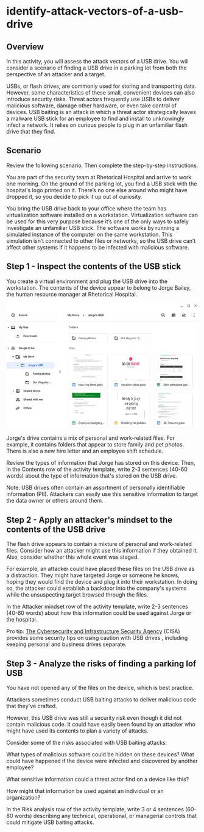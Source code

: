 # identify-attack-vectors-of-a-usb-drive

## Overview

In this activity, you will assess the attack vectors of a USB drive. You will consider a scenario of finding a USB drive in a parking lot from both the perspective of an attacker and a target.

USBs, or flash drives, are commonly used for storing and transporting data. However, some characteristics of these small, convenient devices can also introduce security risks. Threat actors frequently use USBs to deliver malicious software, damage other hardware, or even take control of devices. USB baiting is an attack in which a threat actor strategically leaves a malware USB stick for an employee to find and install to unknowingly infect a network. It relies on curious people to plug in an unfamiliar flash drive that they find.

## Scenario

Review the following scenario. Then complete the step-by-step instructions.

You are part of the security team at Rhetorical Hospital and arrive to work one morning. On the ground of the parking lot, you find a USB stick with the hospital's logo printed on it. There’s no one else around who might have dropped it, so you decide to pick it up out of curiosity.

You bring the USB drive back to your office where the team has virtualization software installed on a workstation. Virtualization software can be used for this very purpose because it’s one of the only ways to safely investigate an unfamiliar USB stick. The  software works by running a simulated instance of the computer on the same workstation. This simulation isn’t connected to other files or networks, so the USB drive can’t affect other systems if it happens to be infected with malicious software.

## Step 1 - Inspect the contents of the USB stick

You create a virtual environment and plug the USB drive into the workstation. The contents of the device appear to belong to Jorge Bailey, the human resource manager at Rhetorical Hospital.

<img src="./img/jorge-usb-drive.png">

Jorge's drive contains a mix of personal and work-related files. For example, it contains folders that appear to store family and pet photos. There is also a new hire letter and an employee shift schedule.

Review the types of information that Jorge has stored on this device. Then, in the Contents row of the activity template, write 2-3 sentences (40-60 words) about the type of information that's stored on the USB drive.

Note: USB drives often contain an assortment of personally identifiable information (PII). Attackers can easily use this sensitive information to target the data owner or others around them. 

## Step 2 - Apply an attacker's mindset to the contents of the USB drive

The flash drive appears to contain a mixture of personal and work-related files. Consider how an attacker might use this information if they obtained it. Also, consider whether this whole event was staged.

For example, an attacker could have placed these files on the USB drive as a distraction. They might have targeted Jorge or someone he knows, hoping they would find the device and plug it into their workstation. In doing so, the attacker could establish a backdoor into the company's systems while the unsuspecting target browsed through the files.

In the Attacker mindset row of the activity template, write 2-3 sentences (40-60 words) about how this information could be used against Jorge or the hospital.

Pro tip: <a href="https://www.cisa.gov/news-events/news/using-caution-usb-drives"> The Cybersecurity and Infrastructure Security Agency</a> (CISA) provides some 
security tips on using caution with USB drives
, including keeping personal and business drives separate.

## Step 3 - Analyze the risks of finding a parking lof USB

You have not opened any of the files on the device, which is best practice. 

Attackers sometimes conduct USB baiting attacks to deliver malicious code that they've crafted.

However, this USB drive was still a security risk even though it did not contain malicious code. It could have easily been found by an attacker who might have used its contents to plan a variety of attacks.

Consider some of the risks associated with USB baiting attacks:

What types of malicious software could be hidden on these devices? What could have happened if the device were infected and discovered by another employee?

What sensitive information could a threat actor find on a device like this?

How might that information be used against an individual or an organization?

In the Risk analysis row of the activity template, write 3 or 4 sentences (60-80 words) describing any technical, operational, or managerial controls that could mitigate USB baiting attacks.

